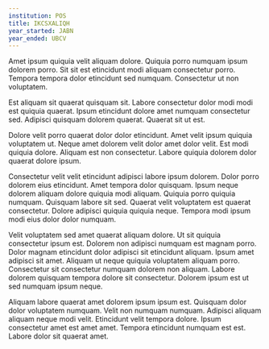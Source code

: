```yaml
---
institution: POS
title: IKCSXALIQH
year_started: JABN
year_ended: UBCV
---
```


Amet ipsum quiquia velit aliquam dolore. Quiquia porro numquam ipsum dolorem porro. Sit sit est etincidunt modi aliquam consectetur porro. Tempora tempora dolor etincidunt sed numquam. Consectetur ut non voluptatem.

Est aliquam sit quaerat quisquam sit. Labore consectetur dolor modi modi est quiquia quaerat. Ipsum etincidunt dolore amet numquam consectetur sed. Adipisci quisquam dolorem quaerat. Quaerat sit ut est.

Dolore velit porro quaerat dolor dolor etincidunt. Amet velit ipsum quiquia voluptatem ut. Neque amet dolorem velit dolor amet dolor velit. Est modi quiquia dolore. Aliquam est non consectetur. Labore quiquia dolorem dolor quaerat dolore ipsum.

Consectetur velit velit etincidunt adipisci labore ipsum dolorem. Dolor porro dolorem eius etincidunt. Amet tempora dolor quisquam. Ipsum neque dolorem aliquam dolore quiquia modi aliquam. Quiquia porro quiquia numquam. Quisquam labore sit sed. Quaerat velit voluptatem est quaerat consectetur. Dolore adipisci quiquia quiquia neque. Tempora modi ipsum modi eius dolor dolor numquam.

Velit voluptatem sed amet quaerat aliquam dolore. Ut sit quiquia consectetur ipsum est. Dolorem non adipisci numquam est magnam porro. Dolor magnam etincidunt dolor adipisci sit etincidunt aliquam. Ipsum amet adipisci sit amet. Aliquam ut neque quiquia voluptatem aliquam porro. Consectetur sit consectetur numquam dolorem non aliquam. Labore dolorem quisquam tempora dolore sit consectetur. Dolorem ipsum est ut sed numquam ipsum neque.

Aliquam labore quaerat amet dolorem ipsum ipsum est. Quisquam dolor dolor voluptatem numquam. Velit non numquam numquam. Adipisci aliquam aliquam neque modi velit. Etincidunt velit tempora dolore. Ipsum consectetur amet est amet amet. Tempora etincidunt numquam est est. Labore dolor sit quaerat amet.
    